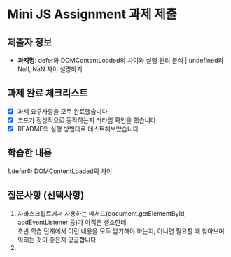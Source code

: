 # Mini JS Assignment 과제 제출

## 제출자 정보
- **과제명**: defer와 DOMContentLoaded의 차이와 실행 원리 분석 | undefined와 Null, NaN 차이 설명하기

## 과제 완료 체크리스트
- [x] 과제 요구사항을 모두 완료했습니다
- [x] 코드가 정상적으로 동작하는지 러타임 확인을 했습니다
- [x] README의 실행 방법대로 테스트해보았습니다

<!--## 구현 내용--!>
<!-- 어떻게 문제를 해결했는지 간단히 설명해주세요 -->


## 학습한 내용
<!-- 이번 과제를 통해 배운 점이나 새로 알게 된 내용을 적어주세요 -->
1.defer와 DOMContentLoaded의 차이


 


## 질문사항 (선택사항)
<!-- 궁금한 점이나 어려웠던 부분이 있다면 적어주세요 -->
1. 자바스크립트에서 사용하는 메서드(document.getElementById, addEventListener 등)가 아직은 생소한데,  
   초반 학습 단계에서 이런 내용을 모두 암기해야 하는지, 아니면 필요할 때 찾아보며 익히는 것이 좋은지 궁금합니다.
2. <script> 태그를 <head>와 <body>에 모두 사용할 수 있는데, 이 방법들의 장단점이 궁금합니다.
3. <async> 속성에 대해서 조금 더 자세히 알려주시면 감사하겠습니다.
